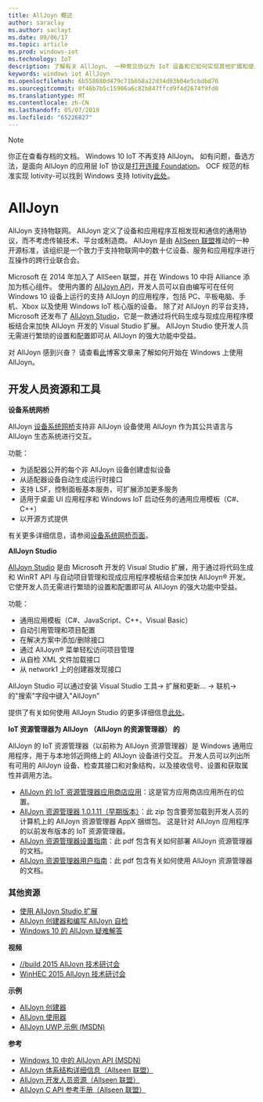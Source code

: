 ```yaml
---
title: AllJoyn 概述
author: saraclay
ms.author: saclayt
ms.date: 09/06/17
ms.topic: article
ms.prod: windows-iot
ms.technology: IoT
description: 了解有关 AllJoyn、 一种常见协议为 IoT 设备和它如何实现其他扩展和使用 Windows IoT 的功能。
keywords: windows iot AllJoyn
ms.openlocfilehash: 6b558680d479c71b6b8a22d34d03b04e5cbdbd76
ms.sourcegitcommit: 0f46b7b5c15906a6c82b847ffcd9f4d2674f9fd0
ms.translationtype: MT
ms.contentlocale: zh-CN
ms.lasthandoff: 05/07/2019
ms.locfileid: "65226827"
---
```

> [!NOTE]
> 你正在查看存档的文档。 Windows 10 IoT 不再支持 AllJoyn。 如有问题，备选方法，是面向 AllJoyn 的应用层 IoT 协议是[打开连接 Foundation](https://openconnectivity.org)。 OCF 规范的标准实现 Iotivity-可以找到 Windows 支持 Iotivity[此处](https://wiki.iotivity.org/windows)。

# <a name="alljoyn"></a>AllJoyn

AllJoyn 支持物联网。 AllJoyn 定义了设备和应用程序互相发现和通信的通用协议，而不考虑传输技术、平台或制造商。  AllJoyn 是由 [AllSeen 联盟](https://allseenalliance.org/)推动的一种开源标准，该组织是一个致力于支持物联网中的数十亿设备、服务和应用程序进行互操作的跨行业联合会。

Microsoft 在 2014 年加入了 AllSeen 联盟，并在 Windows 10 中将 Alliance 添加为核心组件。 使用内置的 [AllJoyn API](https://msdn.microsoft.com/library/windows/apps/windows.devices.alljoyn.aspx)，开发人员可以自由编写可在任何 Windows 10 设备上运行的支持 AllJoyn 的应用程序，包括 PC、平板电脑、手机、Xbox 以及使用 Windows IoT 核心版的设备。 除了对 AllJoyn 的平台支持，Microsoft 还发布了 [AllJoyn Studio](https://visualstudiogallery.msdn.microsoft.com/064e58a7-fb56-464b-bed5-f85914c89286)，它是一款通过将代码生成与现成应用程序模板结合来加快 AllJoyn 开发的 Visual Studio 扩展。 AllJoyn Studio 使开发人员无需进行繁琐的设置和配置即可从 AllJoyn 的强大功能中受益。

对 AllJoyn 感到兴奋？ 请查看[此](AllJoynStudio.md)博客文章来了解如何开始在 Windows 上使用 AllJoyn。


## <a name="developer-resources-and-tools"></a>开发人员资源和工具

**设备系统网桥**

AllJoyn [设备系统网桥](AllJoynDSB.md)支持非 AllJoyn 设备使用 AllJoyn 作为其公共语言与 AllJoyn 生态系统进行交互。

功能：
* 为适配器公开的每个非 AllJoyn 设备创建虚拟设备
* 从适配器设备自动生成运行时接口
* 支持 LSF，控制面板基本服务，可扩展添加更多服务
* 适用于桌面 UI 应用程序和 Windows IoT 启动任务的通用应用模板（C#、C++）
* 以开源方式提供

有关更多详细信息，请参阅[设备系统网桥页面](AllJoynDSB.md)。


**AllJoyn Studio**

[AllJoyn Studio](https://visualstudiogallery.msdn.microsoft.com/064e58a7-fb56-464b-bed5-f85914c89286) 是由 Microsoft 开发的 Visual Studio 扩展，用于通过将代码生成和 WinRT API 与自动项目管理和现成应用程序模板结合来加快 AllJoyn® 开发。 它使开发人员无需进行繁琐的设置和配置即可从 AllJoyn 的强大功能中受益。

功能：
* 通用应用模板（C#、JavaScript、C++、Visual Basic）
* 自动引用管理和项目配置
* 在解决方案中添加/删除接口
* 通过 AllJoyn® 菜单轻松访问项目管理
* 从自检 XML 文件加载接口
* 从 network1 上的创建器发现接口

AllJoyn Studio 可以通过安装 Visual Studio 工具-> 扩展和更新... -> 联机-> 的"搜索"字段中键入"AllJoyn"

提供了有关如何使用 AllJoyn Studio 的更多详细信息[此处](AllJoynStudio.md)。

**IoT 资源管理器为 AllJoyn （AllJoyn 的资源管理器） 的**

AllJoyn 的 IoT 资源管理器（以前称为 AllJoyn 资源管理器）是 Windows 通用应用程序，用于与本地邻近网络上的 AllJoyn 设备进行交互。 开发人员可以列出所有可用的 AllJoyn 设备、检查其接口和对象结构，以及接收信号、设置和获取属性并调用方法。

* [AllJoyn 的 IoT 资源管理器应用商店应用](https://www.microsoft.com/store/apps/9nblggh6gpxl)：这是官方应用商店应用所在的位置。
* [AllJoyn 资源管理器 1.0.1.11（早期版本）](https://github.com/ms-iot/samples/releases/download/AllJoynExplorer_1.0.11/AllJoynExplorer_1.0.1.11.zip)：此 zip 包含要旁加载到开发人员的计算机上的 AllJoyn 资源管理器 AppX 捆绑包。 这是针对 AllJoyn 应用程序的以前发布版本的 IoT 资源管理器。
* [AllJoyn 资源管理器设置指南](https://github.com/ms-iot/samples/releases/download/AllJoynExplorer_1.0.11/AllJoyn_Explorer_Setup_Guide_v1.0.pdf)：此 pdf 包含有关如何部署 AllJoyn 资源管理器的文档。
* [AllJoyn 资源管理器用户指南](https://github.com/ms-iot/samples/releases/download/AllJoynExplorer_1.0.11/AllJoyn_Explorer_User_Guide_v1.0.pdf)：此 pdf 包含有关如何使用 AllJoyn 资源管理器的文档。


### <a name="additional-resources"></a>其他资源

* [使用 AllJoyn Studio 扩展](AllJoynStudio.md)
* [AllJoyn 创建器和编写 AllJoyn 自检](AllJoynProducer.md)
* [Windows 10 的 AllJoyn 疑难解答](AllJoynTroubleshooting.md)

**视频**

* [//build 2015 AllJoyn 技术研讨会](https://channel9.msdn.com/Events/Build/2015/2-623)
* [WinHEC 2015 AllJoyn 技术研讨会](https://channel9.msdn.com/Events/WinHEC/2015/IOT200)

**示例**

* [AllJoyn 创建器](https://github.com/Microsoft/Windows-universal-samples/tree/master/Samples/AllJoyn/ProducerExperiences)
* [AllJoyn 使用器](https://github.com/Microsoft/Windows-universal-samples/tree/master/Samples/AllJoyn/ConsumerExperiences)
* [AllJoyn UWP 示例 (MSDN)](https://github.com/Microsoft/Windows-universal-samples/tree/master/Samples/AllJoyn/ConsumerExperiences)

**参考**

* [Windows 10 中的 AllJoyn API (MSDN)](https://msdn.microsoft.com/library/windows/apps/xaml/windows.devices.alljoyn.aspx)
* [AllJoyn 体系结构详细信息（Allseen 联盟）](https://allseenalliance.org/developers/learn/)
* [AllJoyn 开发人员资源（Allseen 联盟）](https://allseenalliance.org/developers/develop/)
* [AllJoyn C API 参考手册（Allseen 联盟）](https://allseenalliance.org/docs/api/c/index.html)

